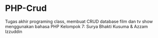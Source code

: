 # PHP-Crud
Tugas akhir programing class, membuat CRUD database film dan tv show menggunakan bahasa PHP
Kelompok 7: Surya Bhakti Kusuma & Azzam Izzuddin
